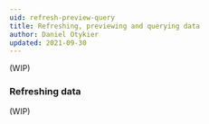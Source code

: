 ```yaml
---
uid: refresh-preview-query
title: Refreshing, previewing and querying data
author: Daniel Otykier
updated: 2021-09-30
---
```


(WIP)

### Refreshing data

(WIP)